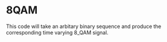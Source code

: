 # 8QAM
This code will take an arbitary binary sequence and produce the corresponding time varying 8_QAM signal.
